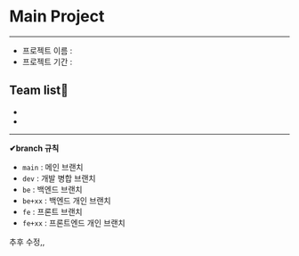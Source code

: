 # **Main Project**
----------

- 프로젝트 이름 :
- 프로젝트 기간 :



## Team list💖
- 
-


---------
**✔branch 규칙**

- `main` : 메인 브랜치  
- `dev` : 개발 병합 브랜치  
- `be` : 백엔드 브랜치  
- `be+xx` : 백엔드 개인 브랜치  
- `fe` : 프론트 브랜치
- `fe+xx` : 프론트엔드 개인 브랜치

추후 수정,,  

